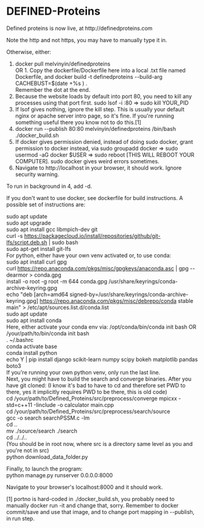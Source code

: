 # DEFINED-Proteins
<p>
Defined proteins is now live, at http://definedproteins.com

Note the http and not https, you may have to manually type it in.

Otherwise, either:
1. docker pull melvinyin/definedproteins  
OR 1. Copy the dockerfile/Dockerfile here into a local .txt file named
 Dockerfile, and docker build -t definedproteins --build-arg CACHEBUST=$(date +%s ) .  
Remember the dot at the end.   
2. Because the website loads by default into port 80, you need to kill any
 processes using that port first. sudo lsof -i :80 => sudo kill YOUR_PID   
3. If lsof gives nothing, ignore the kill step. This is usually your default
nginx or apache server intro page, so it's fine. If you're running something
 useful there you know not to do this.[1]  
4. docker run --publish 80:80 melvinyin/definedproteins /bin/bash ./docker_build.sh  
4. If docker gives permission denied, instead of doing sudo docker, grant
 permission to docker instead, via sudo groupadd docker => sudo usermod -aG
  docker $USER => sudo reboot [THIS WILL REBOOT YOUR COMPUTER]. sudo docker
   gives weird errors sometimes. 
5. Navigate to http://localhost in your browser, it should work. Ignore
 security warning.   
 
To run in background in 4, add -d.

If you don't want to use docker, see dockerfile for build instructions. A
 possible set of instructions are:  

sudo apt update  
sudo apt upgrade  
sudo apt install gcc libmpich-dev git    
curl -s https://packagecloud.io/install/repositories/github/git-lfs/script.deb.sh | sudo bash    
sudo apt-get install git-lfs    
For python, either have your own venv activated or, to use conda:  
sudo apt install curl gpg  
curl https://repo.anaconda.com/pkgs/misc/gpgkeys/anaconda.asc | gpg --dearmor > conda.gpg  
install -o root -g root -m 644 conda.gpg /usr/share/keyrings/conda-archive-keyring.gpg  
echo "deb [arch=amd64 signed-by=/usr/share/keyrings/conda-archive-keyring.gpg] https://repo.anaconda.com/pkgs/misc/debrepo/conda stable main" > /etc/apt/sources.list.d/conda.list  
sudo apt update  
sudo apt install conda  
Here, either activate your conda env via:
/opt/conda/bin/conda init bash OR /your/path/to/bin/conda init bash  
. ~/.bashrc  
conda activate base  
conda install python  
echo Y | pip install django scikit-learn numpy scipy bokeh matplotlib pandas
 boto3  
If you're running your own python venv, only run the last line.  
Next, you might have to build the search and converge binaries. After you
 have git cloned:
(I know it's bad to have to cd and therefore set PWD to there, yes it
 implicitly requires PWD to be there, this is old code)  
cd /your/path/to/Defined_Proteins/src/preprocess/converge
mpicxx -std=c++11 -Iinclude -o calculator main.cpp  
cd /your/path/to/Defined_Proteins/src/preprocess/search/source  
gcc -o search searchPSSM.c -lm  
cd ..  
mv ./source/search ./search  
cd ../../..  
(You should be in root now, where src is a directory same level as you and
 you're not in src)  
python download_data_folder.py  

Finally, to launch the program:  
python manage.py runserver 0.0.0.0:8000

Navigate to your browser's localhost:8000 and it should work. 

[1] portno is hard-coded in ./docker_build.sh, you probably need to manually
 docker run -it and change that, sorry. Remember to docker commit/save and
  use that image, and to change port mapping in --publish, in run step.
   
</p>
